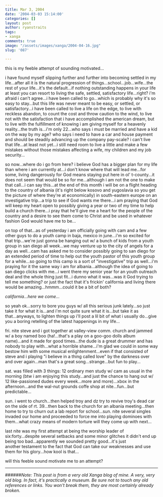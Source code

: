 ```yaml
---
title: Mar 3, 2004
date: '2004-03-03 15:14:00'
categories: []
layout: post
author: ryanstraits
tags:
- xanga
comments: true
image: "/assets/images/xanga/2004-04-16.jpg"
slug: '087'

---
```

this is my feeble attempt of sounding motivated...

<!-- break -->

i have found myself slipping further and further into becoming settled in my life...after all it is the natural progression of things...school...job...wife...the rest of your life...it's the default...if nothing outstanding happens in your life at least you can resort to living the safe, settled, satisfactory life...right? i'm afraid i can't agree...i have been called to go...which is probably why it's so easy to stay...but this life was never meant to be easy, or settled, or satisfactory...i have been called to live a life on the edge, to live with reckless abandon, to count the cost and throw caution to the wind, to live not with the satisfaction that i have accomplished the american dream, but to live with the fulfillment of knowing i am giving myself for a heavenly reality...the truth is...i'm only 22...who says i must be married and have a kid on the way by my age? who says i need to have a car and house payment and should be steadily advancing up the company pay-scale? i can't live that life...at least not yet...i still need room to live a little and make a few mistakes without those mistakes affecting a wife, my children and my job security...

so now...where do i go from here? i believe God has a bigger plan for my life than where i am currently at...i don't know where that will lead me...for some, living dangerously for God means staying put here in ol' t-county...it does not seem that would be so for me...although i am not the one to make that call...i can say this...at the end of this month i will be on a flight heading to the country of albania (it's right below kosovo and yugoslavia so you get the picture of where they're at economically) in south-eastern europe on an investigative trip...a trip to see if God wants me there...i am praying that God will keep my heart open to possibly giving a year or two of my time to help build a church there...i pray that he'll give me a heart for the people of the country and a desire to see them come to Christ and be used in whatever fashion God would have me to be...

on top of that...as of yesterday i am officially going with cam and a few other guys to do a youth camp in baja, mexico in june...i'm so excited for that trip...we're just gonna be hanging out w/ a bunch of kids from a youth group in san diego all week...we may venture up to the city of angels for a day as well...cam has asked me to consider possibly going to san diego for an extended period of time to help out the youth pastor of this youth group for a while...so going to this camp is a sort of "investigative" trip as well...i'm praying for it the same way i am for albania...although the idea of going to san diego clicks with me...i went there my senior year for an youth outreach deal and the whole thing just fit...i dunno what it was...was it God trying to tell me something? or just the fact that it's frickin' california and living there would be amazing...hmmm...could it be a bit of both?

<em>california...here we come...</em>

so yeah ok...sorry to bore you guys w/ all this serious junk lately...so just take it for what it is...and i'm not quite sure what it is...but take it as that...anyways, to lighten things up i'll post a lil bit of what i usually do...give you a boring retelling of the latest happenings in my life...

fri. nite steve and i got together at valley-view comm. church and jammed w/ a boy named boo (ha!...that's a play on a goo-goo dolls album name)...and it made for good times...the dude is a great drummer and has nobody to play with...what a horrible shame...i'm glad we could in some way bestow him with some musical enlightenment...even if that consisted of steve and i playing "i believe in a thing called love" by the darkness over and over again...man that's a great song...strange...but fun to play...

sat. was filled with 3 things: 12 ordinary men study w/ cam as usual in the morning (btw i am enjoying this study...and just the chance to hang out w/ 12 like-passioned dudes every week...more and more)...xbox in the afternoon...and the wal-nut grounds coffe shop at nite...fun...but predictable...

sun. i went to church...then helped troy and dz try to revive troy's dead car on the side of rt. 39...then back to the church for an albania meeting...then home to try to churn out a lab report for school...sun. nite several singles invaded our home and proceeded to force me into playing dominoes with them...what crazy means of modern torture will they come up with next...

last nite was my first attempt at being the worship leader of six:forty...despite several setbacks and some minor glitches it didn't end up being too bad...apparently we sounded pretty good...it's just another testament to the fact that God can take our weaknesses and use them for his glory...how kool is that...

will this feeble sound motivate me to an attempt?

---

######*Note: This post is from a very old Xanga blog of mine. A very, very old blog. In fact, it's practically a museum. Be sure not to touch any old references or links. You won't break them, they are most certainly already broken.*